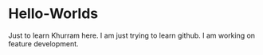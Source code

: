 # Hello-Worlds
Just to learn
Khurram here. I am just trying to learn github.
I am working on feature development.
